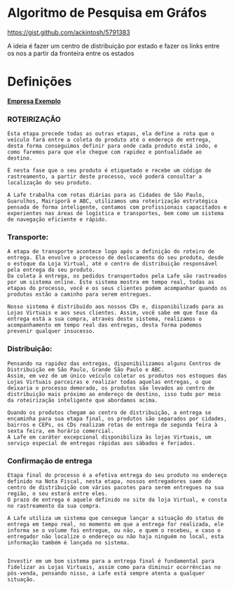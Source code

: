 # Algoritmo de Pesquisa em Gráfos 

https://gist.github.com/ackintosh/5791383

A ideia é fazer um centro de distribuição por estado
e fazer os links entre os nos a partir da fronteira entre os estados

# Definições

[**Empresa Exemplo**](http://lafetransportes.com.br/conheca-as-etapas-do-processo-de-coleta-blog) 

### ROTEIRIZAÇÃO

    Esta etapa precede todas as outras etapas, ela define a rota que o veículo fará entre a coleta do produto até o endereço de entrega, desta forma conseguimos definir para onde cada produto está indo, e como faremos para que ele chegue com rapidez e pontualidade ao destino.

    É nesta fase que o seu produto é etiquetado e recebe um código de rastreamento, a partir deste processo, você poderá consultar a localização do seu produto.

    A Lafe trabalha com rotas diárias para as Cidades de São Paulo, Guarulhos, Mairiporã e ABC, utilizamos uma roteirização estratégica pensada de forma inteligente, contamos com profissionais capacitados e experientes nas áreas de logística e transportes, bem como um sistema de navegação eficiente e rápido.

### Transporte:

    A etapa de transporte acontece logo após a definição do roteiro de entrega. Ela envolve o processo de deslocamento do seu produto, desde o estoque da Loja Virtual, até o centro de distribuição responsável pela entrega do seu produto.
    Da coleta à entrega, os pedidos transportados pela Lafe são rastreados por um sistema online. Este sistema mostra em tempo real, todas as etapas do processo, você e os seus clientes podem acompanhar quando os produtos estão a caminho para serem entregues.

    Nosso sistema é distribuído aos nossos CDs e, disponibilizado para as Lojas Virtuais e aos seus clientes. Assim, você sabe em que fase da entrega está a sua compra, através deste sistema, realizamos o acompanhamento em tempo real das entregas, desta forma podemos prevenir qualquer insucesso.

### Distribuição:

    Pensando na rapidez das entregas, disponibilizamos alguns Centros de Distribuição em São Paulo, Grande São Paulo e ABC.
    Assim, em vez de um único veículo coletar os produtos nos estoques das Lojas Virtuais parceiras e realizar todas aquelas entregas, o que deixaria o processo demorado, os produtos são levados ao centro de distribuição mais próximo ao endereço de destino, isso tudo por meio da roteirização inteligente que abordamos acima.

    Quando os produtos chegam ao centro de distribuição, a entrega se encaminha para sua etapa final, os produtos são separados por cidades, bairros e CEPs, os CDs realizam rotas de entrega de segunda feira à sexta feira, em horário comercial.
    A Lafe em caráter excepcional disponibiliza às lojas Virtuais, um serviço especial de entregas rápidas aos sábados e feriados.

### Confirmação de entrega

    Etapa final do processo é a efetiva entrega do seu produto no endereço definido na Nota Fiscal, nesta etapa, nossos entregadores saem do centro de distribuição com vários pacotes para serem entregues na sua região, o seu estará entre eles.
    O prazo de entrega é aquele definido no site da loja Virtual, e consta no rastreamento da sua compra.

    A Lafe utiliza um sistema que consegue lançar a situação do status de entrega em tempo real, no momento em que a entrega for realizada, ele informa se o volume foi entregue, ou não, e quem o recebeu, e caso o entregador não localize o endereço ou não haja ninguém no local, esta informação também é lançada no sistema.
 

    Investir em um bom sistema para a entrega final é fundamental para fidelizar as Lojas Virtuais, assim como para diminuir ocorrências no pós-venda, pensando nisso, a Lafe está sempre atenta a qualquer situação.